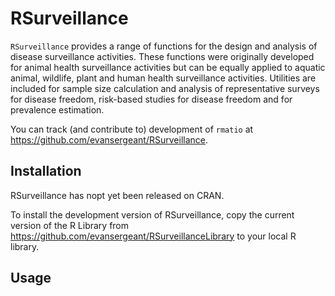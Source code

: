 RSurveillance
=============

`RSurveillance` provides a range of functions for the design and
    analysis of disease surveillance activities. These functions were
    originally developed for animal health surveillance activities but can be
    equally applied to aquatic animal, wildlife, plant and human health
    surveillance activities. Utilities are included for sample size calculation
    and analysis of representative surveys for disease freedom, risk-based
    studies for disease freedom and for prevalence estimation.

You can track (and contribute to) development of `rmatio`
at https://github.com/evansergeant/RSurveillance.

Installation
------------

RSurveillance has nopt yet been released on CRAN.

To install the development version of RSurveillance, copy the current version of the R Library 
from https://github.com/evansergeant/RSurveillanceLibrary to your local R library.

Usage
-----
